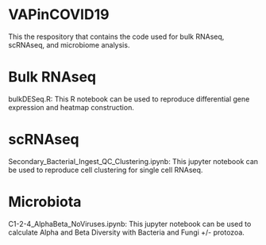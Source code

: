 # VAPinCOVID19
This the respository that contains the code used for bulk RNAseq, scRNAseq, and microbiome analysis.

# Bulk RNAseq
bulkDESeq.R: This R notebook can be used to reproduce differential gene expression and heatmap construction.

# scRNAseq 
Secondary_Bacterial_Ingest_QC_Clustering.ipynb: This jupyter notebook can be used to reproduce cell clustering for single cell RNAseq. 

# Microbiota
C1-2-4_AlphaBeta_NoViruses.ipynb: This jupyter notebook can be used to calculate Alpha and Beta Diversity with Bacteria and Fungi +/- protozoa.

